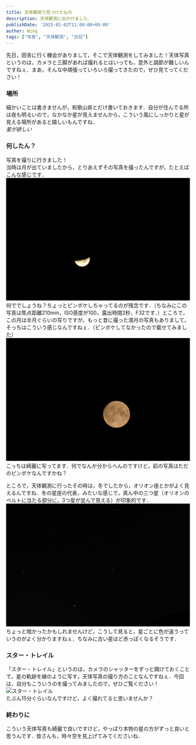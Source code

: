 ```yaml
---
title: 天体観測で見つけたもの
description: 天体観測に出かけました．
publishDate: '2025-02-02T11:00:00+09:00'
author: Wing
tags: ["写真", "天体観測", "日記"]
---
```


先日，田舎に行く機会がありまして，そこで天体観測をしてみました！天体写真というのは，カメラと三脚があれば撮れるとはいっても，意外と調節が難しいんですねぇ．まあ，そんな中頑張っていろいろ撮ってきたので，ぜひ見てってください！  

<!--more-->

### 場所
細かいことは書きませんが，和歌山県とだけ書いておきます．自分が住んでる所は夜も明るいので，なかなか星が見えませんから，こういう風にしっかりと星が見える場所があると嬉しいもんですね．  
*星が欲しい*

### 何したん？
写真を撮りに行きました！  
当時は月が出ていましたから，とりあえずその写真を撮ったんですが，たとえばこんな感じです．  
![月の写真01](_DSC0039.JPG)  
何ででしょうね？ちょっとピンボケしちゃってるのが残念です．（ちなみにこの写真は焦点距離210mm，ISO感度が100，露出時間2秒，F32です．）ところで，この月は半月ぐらいの写りですが，もっと昔に撮った満月の写真もありまして，そっちはこういう感じなんですねぇ．（ピンボケしてなかったので載せてみました）  
![昔の月の写真02](DSC04998.JPG)  
こっちは綺麗に写ってます．何でなんか分からへんのですけど，前の写真はただのピンボケなんですかね？  

ところで，天体観測に行ったその時は，冬でしたから，オリオン座とかがよく見えるんですね．冬の星座の代表，みたいな感じで，真ん中の三つ星（オリオンのベルトに当たる部分に，3つ星が並んで見える）が印象的です．  
![オリオン座写真](_DSC0040.JPG)  
ちょっと暗かったかもしれませんけど，こうして見ると，星ごとに色が違うっていうのがよく分かりますねぇ．ちなみに古い星ほど赤っぽくなるそうです．  

### スター・トレイル
「スター・トレイル」というのは，カメラのシャッターをずっと開けておくことで，星の軌跡を線のように写す，天体写真の撮り方のことなんですねぇ．今回は，自分もこういうのを撮ってみましたので，ぜひご覧ください！  
![スター・トレイル](_DSC0041.JPG)  
たぶん15分ぐらいなんですけど，よく撮れてると思いませんか？  

### 終わりに
こういう天体写真も綺麗で良いですけど，やっぱり本物の星の方がずっと良いと思うんです．皆さんも，時々空を見上げてみてくださいね．
